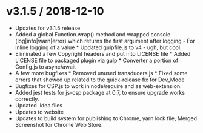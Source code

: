 
v3.1.5 / 2018-12-10
===================

  * Updates for v3.1.5 release
  * Added a global Function.wrap() method and wrapped console.(log|info|warn|error) which returns the first argument after logging - For inline logging of a value * Updated gulpfile.js to v4 - ugh, but cool.
  * Eliminated a few Copyright headers and put into LICENSE file * Added LICENSE file to packaged plugin via gulp * Converter a portion of Config.js to async/await
  * A few more bugfixes   * Removed unused transducers.js   * Fixed some errors that showed up related to the quick-release fix for Dev_Mode
  * Bugfixes for CSP.js to work in node/require and as web-extension.
  * Added jest tests for js-csp package at 0.7, to ensure upgrade works correctly.
  * Updated .idea files
  * Updates to website
  * Updates to build system for publishing to Chrome, yarn lock file, Merged Screenshot for Chrome Web Store.
